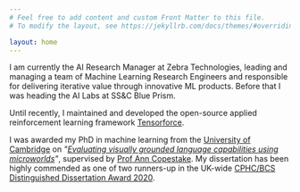 ```yaml
---
# Feel free to add content and custom Front Matter to this file.
# To modify the layout, see https://jekyllrb.com/docs/themes/#overriding-theme-defaults

layout: home
---
```



I am currently the AI Research Manager at Zebra Technologies, leading and managing a team of Machine Learning Research Engineers and responsible for delivering iterative value through innovative ML products. Before that I was heading the AI Labs at SS&C Blue Prism.

Until recently, I maintained and developed the open-source applied reinforcement learning framework [Tensorforce](https://github.com/tensorforce/tensorforce).

I was awarded my PhD in machine learning from the [University of Cambridge](https://www.cl.cam.ac.uk/) on *"[Evaluating visually grounded language capabilities using microworlds](https://www.cl.cam.ac.uk/techreports/UCAM-CL-TR-942.html)"*, supervised by [Prof Ann Copestake](https://www.cl.cam.ac.uk/~aac10/). My dissertation has been highly commended as one of two runners-up in the UK-wide [CPHC/BCS Distinguished Dissertation Award 2020](https://www.bcs.org/more/about-us/press-office/press-releases/winner-of-the-cphcbcs-distinguished-dissertation-award-announced/).
